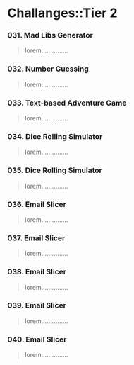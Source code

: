 # Challanges::Tier 2

### 031. Mad Libs Generator
> lorem...............

### 032. Number Guessing
> lorem...............

### 033. Text-based Adventure Game
> lorem...............

### 034. Dice Rolling Simulator
> lorem...............

### 035. Dice Rolling Simulator
> lorem...............

### 036. Email Slicer
> lorem...............

### 037. Email Slicer
> lorem...............

### 038. Email Slicer
> lorem...............

### 039. Email Slicer
> lorem...............

### 040. Email Slicer
> lorem...............
